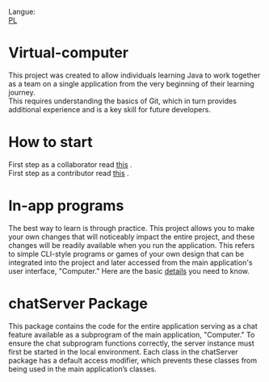 Langue: <br>
[PL](readme/readme-pl.md)

# Virtual-computer
This project was created to allow individuals learning Java to work together as a team on a single application from the very beginning of their learning journey. <br>
This requires understanding the basics of Git, which in turn provides additional experience and is a key skill for future developers.

#  How to start

First step as a collaborator read [this](readme/instructions/howToStart/collaboratorHowToStart-en.md) . <br>
First step as a contributor read [this](readme/instructions/howToStart/contributorHowToStart-en.md) .

# In-app programs

The best way to learn is through practice. This project allows you to make your own changes that will noticeably
impact the entire project, and these changes will be readily available when you run the application. This refers
to simple CLI-style programs or games of your own design that can be integrated into the project and later 
accessed from the main application's user interface, "Computer."
Here are the basic [details](readme/instructions/inAppPrograms/inAppInterfaces-en.md) you need to know.

# chatServer Package
This package contains the code for the entire application serving as a chat feature available
as a subprogram of the main application, "Computer." To ensure the chat subprogram functions
correctly, the server instance must first be started in the local environment. Each class in
the chatServer package has a default access modifier, which prevents these classes from being
used in the main application’s classes.

